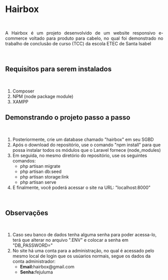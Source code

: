 <h1>Hairbox</h1>
<br/>
<p align="justify"> A Hairbox é um projeto desenvolvido de um website responsivo e-commerce voltado para produto para cabelo, no qual foi demonstrado no trabalho de conclusão de curso (TCC) da escola ETEC de Santa Isabel </p> <br/>

<h2> Requisitos para serem instalados </h2> <br/>
  <ol>
    <li> Composer </li>
    <li> NPM (node package module) </li>
    <li> XAMPP </li>
  </ol>
<h2> Demonstrando o projeto passo a passo </h2> <br/>
<ol>
  <li> Posteriormente, crie um database chamado "hairbox" em seu SGBD </li>
   <li> Após o download do repositório, use o comando "npm install" para que possa instalar todos os módulos que o Laravel fornece (node_modules)</li>
  <li> Em seguida, no mesmo diretório do repositório, use os seguintes comandos: 
    <ul>
      <li> php artisan migrate </li>
      <li> php artisan db:seed </li>
      <li> php artisan storage:link </li>
      <li> php artisan serve </li>
    </ul>
  </li>
  <li> E finalmente, você poderá acessar o site na URL: "localhost:8000" </li>
</ol>
<br/>
<h2> Observações </h2>
<br/>
<ol>
  <li> Caso seu banco de dados tenha alguma senha para poder acessa-lo, terá que alterar no arquivo ".ENV" e colocar a senha em "DB_PASSWORD=" </li> 
  <li> No site há uma conta para a administração, no qual é acessado pelo mesmo local de login que os usúarios normais, segue os dados da conta administrador:
      <ul>
        <li><b>Email:</b>hairbox@gmail.com</li>
        <li><b>Senha:</b>fejuluma</li>
      </ul>
  </li>
</ol>
